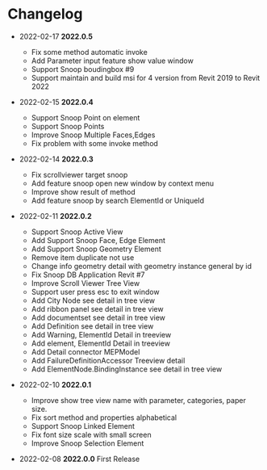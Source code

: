# Changelog
- 2022-02-17 **2022.0.5**
  - Fix some method automatic invoke
  - Add Parameter input feature show value window
  - Support Snoop boudingbox #9
  - Support maintain and build msi for 4 version from Revit 2019 to Revit 2022

- 2022-02-15 **2022.0.4**
  - Support Snoop Point on element
  - Support Snoop Points
  - Improve Snoop Multiple Faces,Edges
  - Fix problem with some invoke method
  
- 2022-02-14 **2022.0.3**
  - Fix scrollviewer target snoop
  - Add feature snoop open new window by context menu
  - Improve show result of method
  - Add feature snoop by search ElementId or UniqueId
- 2022-02-11 **2022.0.2**
  - Support Snoop Active View
  - Add Support Snoop Face, Edge Element
  - Add Support Snoop Geometry Element
  - Remove item duplicate not use
  - Change info geometry detail with geometry instance general by id
  - Fix Snoop DB Application Revit #7
  - Improve Scroll Viewer Tree View
  - Support user press esc to exit window
  - Add City Node see detail in tree view
  - Add ribbon panel see detail in tree view
  - Add documentset see detail in tree view
  - Add Definition see detail in tree view
  - Add Warning, ElementId Detail in treeview
  - Add element, ElementId Detail in treeview
  - Add Detail connector MEPModel
  - Add FailureDefinitionAccessor Treeview detail
  - Add ElementNode.BindingInstance see detail in tree view
- 2022-02-10 **2022.0.1**
  - Improve show tree view name with parameter, categories, paper size.
  - Fix sort method and properties alphabetical
  - Support Snoop Linked Element
  - Fix font size scale with small screen
  - Improve Snoop Selection Element
- 2022-02-08 **2022.0.0** First Release

